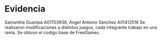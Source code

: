 # Evidencia
Samantha Guanipa A01703936, Ángel Antonio Sánchez A01412516
Se realizaron modificaciones a distintos juegos, cada integrante trabajo en una rama. Se obtuvo el codigo base de FreeGames.

